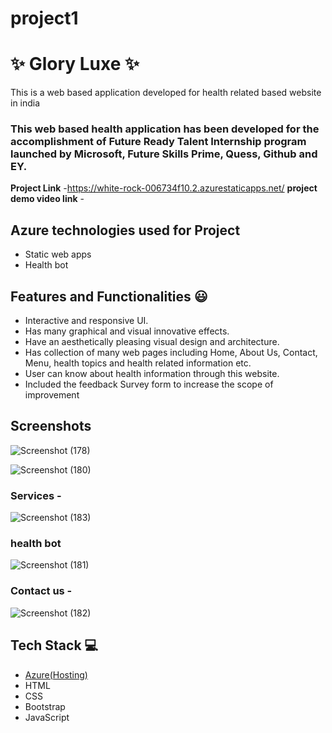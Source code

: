 # project1
# ✨  Glory Luxe ✨

This is a web based application developed for health related based website in india

### This web based health application has been developed for the accomplishment of Future Ready Talent Internship program launched by Microsoft, Future Skills Prime, Quess, Github and EY.


**Project Link** -https://white-rock-006734f10.2.azurestaticapps.net/
**project demo video link** - 

## Azure technologies used for Project

- Static web apps
- Health bot

## Features and Functionalities 😃

- Interactive and responsive UI.
- Has many graphical and visual innovative effects.
- Have an aesthetically pleasing visual design and architecture.
- Has collection of many web pages including Home, About Us, Contact, Menu, health topics and health related information etc.
- User can know about health information through this website.
- Included the feedback Survey form to increase the scope of improvement 

## Screenshots



![Screenshot (178)](https://user-images.githubusercontent.com/116620239/202715184-57885d89-4cc5-403f-90d6-90a3dfe559bc.png)




![Screenshot (180)](https://user-images.githubusercontent.com/116620239/202717146-dd3769ef-aa31-4306-817f-2dbf10f79202.png)





### Services -



![Screenshot (183)](https://user-images.githubusercontent.com/116620239/202717688-ed1e83a8-83d2-413c-9b31-f848e43dc03d.png)







### health bot
![Screenshot (181)](https://user-images.githubusercontent.com/116620239/202717308-c6a58a10-cdaf-42a0-85ee-e889309a5f57.png)

### Contact us -
![Screenshot (182)](https://user-images.githubusercontent.com/116620239/202716774-64522180-476e-4009-95c6-cf6784b4ac99.png)

## Tech Stack 💻

- [Azure(Hosting)](https://azure.microsoft.com/en-in/features/azure-portal/)
- HTML
- CSS
- Bootstrap
- JavaScript
